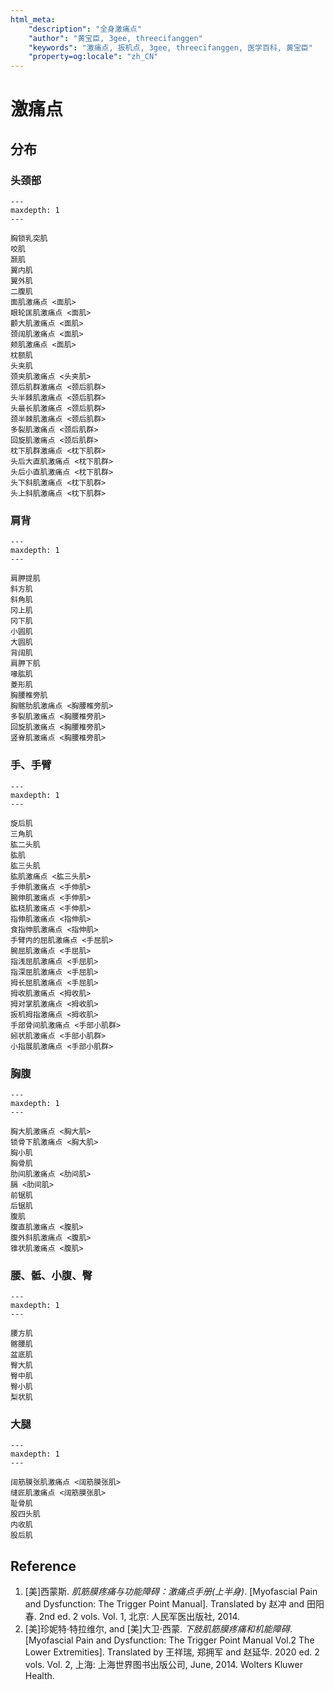 ```yaml
---
html_meta:
    "description": "全身激痛点"
    "author": "黄宝臣, 3gee, threecifanggen"
    "keywords": "激痛点, 扳机点, 3gee, threecifanggen, 医学百科, 黄宝臣"
    "property=og:locale": "zh_CN"
---
```

# 激痛点

## 分布

### 头颈部

```{toctree}
---
maxdepth: 1
---

胸锁乳突肌
咬肌
颞肌
翼内肌
翼外肌
二腹肌
面肌激痛点 <面肌>
眼轮匡肌激痛点 <面肌>
颧大肌激痛点 <面肌>
颈阔肌激痛点 <面肌>
颊肌激痛点 <面肌>
枕额肌
头夹肌
颈夹肌激痛点 <头夹肌>
颈后肌群激痛点 <颈后肌群>
头半棘肌激痛点 <颈后肌群>
头最长肌激痛点 <颈后肌群>
颈半棘肌激痛点 <颈后肌群>
多裂肌激痛点 <颈后肌群>
回旋肌激痛点 <颈后肌群>
枕下肌群激痛点 <枕下肌群>
头后大直肌激痛点 <枕下肌群>
头后小直肌激痛点 <枕下肌群>
头下斜肌激痛点 <枕下肌群>
头上斜肌激痛点 <枕下肌群>
```

### 肩背

```{toctree}
---
maxdepth: 1
---

肩胛提肌
斜方肌
斜角肌
冈上肌
冈下肌
小圆肌
大圆肌
背阔肌
肩胛下肌
喙肱肌
菱形肌
胸腰椎旁肌
胸髂肋肌激痛点 <胸腰椎旁肌>
多裂肌激痛点 <胸腰椎旁肌>
回旋肌激痛点 <胸腰椎旁肌>
竖脊肌激痛点 <胸腰椎旁肌>
```

### 手、手臂

```{toctree}
---
maxdepth: 1
---

旋后肌
三角肌
肱二头肌
肱肌
肱三头肌
肱肌激痛点 <肱三头肌>
手伸肌激痛点 <手伸肌>
腕伸肌激痛点 <手伸肌>
肱桡肌激痛点 <手伸肌>
指伸肌激痛点 <指伸肌>
食指伸肌激痛点 <指伸肌>
手臂内的屈肌激痛点 <手屈肌>
腕屈肌激痛点 <手屈肌>
指浅屈肌激痛点 <手屈肌>
指深屈肌激痛点 <手屈肌>
拇长屈肌激痛点 <手屈肌>
拇收肌激痛点 <拇收肌>
拇对掌肌激痛点 <拇收肌>
扳机拇指激痛点 <拇收肌>
手部骨间肌激痛点 <手部小肌群>
蚓状肌激痛点 <手部小肌群>
小指展肌激痛点 <手部小肌群>
```

### 胸腹

```{toctree}
---
maxdepth: 1
---

胸大肌激痛点 <胸大肌>
锁骨下肌激痛点 <胸大肌>
胸小肌
胸骨肌
肋间肌激痛点 <肋间肌>
膈 <肋间肌>
前锯肌
后锯肌
腹肌
腹直肌激痛点 <腹肌>
腹外斜肌激痛点 <腹肌>
锥状肌激痛点 <腹肌>
```

### 腰、骶、小腹、臀

```{toctree}
---
maxdepth: 1
---

腰方肌
髂腰肌
盆底肌
臀大肌
臀中肌
臀小肌
梨状肌
```

### 大腿

```{toctree}
---
maxdepth: 1
---

阔筋膜张肌激痛点 <阔筋膜张肌>
缝匠肌激痛点 <阔筋膜张肌>
耻骨肌
股四头肌
内收肌
股后肌
```


## Reference

1. [美]西蒙斯. *肌筋膜疼痛与功能障碍：激痛点手册(上半身)*. [Myofascial Pain and Dysfunction: The Trigger Point Manual]. Translated by 赵冲 and 田阳春. 2nd ed. 2 vols. Vol. 1, 北京: 人民军医出版社, 2014.
2. [美]珍妮特·特拉维尔, and [美]大卫·西蒙. *下肢肌筋膜疼痛和机能障碍*. [Myofascial Pain and Dysfunction: The Trigger Point Manual Vol.2 The Lower Extremities]. Translated by 王祥瑞, 郑拥军 and 赵延华. 2020 ed. 2 vols. Vol. 2, 上海: 上海世界图书出版公司, June, 2014. Wolters Kluwer Health.